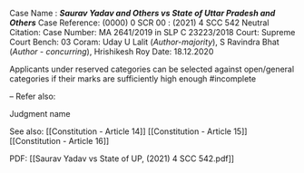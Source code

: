 Case Name : ***Saurav Yadav and Others vs State of Uttar Pradesh and Others***
Case Reference: (0000) 0 SCR 00 :  (2021) 4 SCC 542
Neutral Citation:
Case Number: MA 2641/2019 in SLP C 23223/2018
Court: Supreme Court
Bench: 03
Coram: Uday U Lalit (*Author-majority*), S Ravindra Bhat (*Author - concurring*), Hrishikesh Roy
Date: 18.12.2020

Applicants under reserved categories can be selected against open/general categories if their marks are sufficiently high enough #incomplete 

–
Refer also:

Judgment name

See also:
[[Constitution - Article 14]]
[[Constitution - Article 15]]
[[Constitution - Article 16]]

PDF:
[[Saurav Yadav vs State of UP, (2021) 4 SCC 542.pdf]]